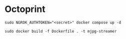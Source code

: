 # Octoprint

`sudo NGROK_AUTHTOKEN="<secret>" docker compose up -d`

`sudo docker build -f Dockerfile . -t mjpg-streamer`
